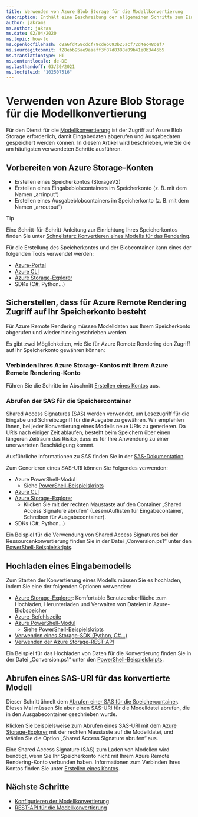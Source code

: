 ```yaml
---
title: Verwenden von Azure Blob Storage für die Modellkonvertierung
description: Enthält eine Beschreibung der allgemeinen Schritte zum Einrichten und Verwenden von Blobspeicher für die Modellkonvertierung.
author: jakrams
ms.author: jakras
ms.date: 02/04/2020
ms.topic: how-to
ms.openlocfilehash: d8a6fd458cdcf79cdeb693b25acf72d4ec48def7
ms.sourcegitcommit: f28ebb95ae9aaaff3f87d8388a09b41e0b3445b5
ms.translationtype: HT
ms.contentlocale: de-DE
ms.lasthandoff: 03/30/2021
ms.locfileid: "102507516"
---
```

# <a name="use-azure-blob-storage-for-model-conversion"></a>Verwenden von Azure Blob Storage für die Modellkonvertierung

Für den Dienst für die [Modellkonvertierung](model-conversion.md) ist der Zugriff auf Azure Blob Storage erforderlich, damit Eingabedaten abgerufen und Ausgabedaten gespeichert werden können. In diesem Artikel wird beschrieben, wie Sie die am häufigsten verwendeten Schritte ausführen.

## <a name="prepare-azure-storage-accounts"></a>Vorbereiten von Azure Storage-Konten

- Erstellen eines Speicherkontos (StorageV2)
- Erstellen eines Eingabeblobcontainers im Speicherkonto (z. B. mit dem Namen „arrinput“)
- Erstellen eines Ausgabeblobcontainers im Speicherkonto (z. B. mit dem Namen „arroutput“)

> [!TIP]
> Eine Schritt-für-Schritt-Anleitung zur Einrichtung Ihres Speicherkontos finden Sie unter [Schnellstart: Konvertieren eines Modells für das Rendering](../../quickstarts/convert-model.md).

Für die Erstellung des Speicherkontos und der Blobcontainer kann eines der folgenden Tools verwendet werden:

- [Azure-Portal](https://portal.azure.com)
- [Azure CLI](/cli/azure/install-azure-cli)
- [Azure Storage-Explorer](https://azure.microsoft.com/features/storage-explorer/)
- SDKs (C#, Python...)

## <a name="ensure-azure-remote-rendering-can-access-your-storage-account"></a>Sicherstellen, dass für Azure Remote Rendering Zugriff auf Ihr Speicherkonto besteht

Für Azure Remote Rendering müssen Modelldaten aus Ihrem Speicherkonto abgerufen und wieder hineingeschrieben werden.

Es gibt zwei Möglichkeiten, wie Sie für Azure Remote Rendering den Zugriff auf Ihr Speicherkonto gewähren können:

### <a name="connect-your-azure-storage-account-with-your-azure-remote-rendering-account"></a>Verbinden Ihres Azure Storage-Kontos mit Ihrem Azure Remote Rendering-Konto

Führen Sie die Schritte im Abschnitt [Erstellen eines Kontos](../create-an-account.md#link-storage-accounts) aus.

### <a name="retrieve-sas-for-the-storage-containers"></a>Abrufen der SAS für die Speichercontainer

Shared Access Signatures (SAS) werden verwendet, um Lesezugriff für die Eingabe und Schreibzugriff für die Ausgabe zu gewähren. Wir empfehlen Ihnen, bei jeder Konvertierung eines Modells neue URIs zu generieren. Da URIs nach einiger Zeit ablaufen, besteht beim Speichern über einen längeren Zeitraum das Risiko, dass es für Ihre Anwendung zu einer unerwarteten Beschädigung kommt.

Ausführliche Informationen zu SAS finden Sie in der [SAS-Dokumentation](../../../storage/common/storage-sas-overview.md).

Zum Generieren eines SAS-URI können Sie Folgendes verwenden:

- Azure PowerShell-Modul
  - Siehe [PowerShell-Beispielskripts](../../samples/powershell-example-scripts.md)
- [Azure CLI](/cli/azure/install-azure-cli)
- [Azure Storage-Explorer](https://azure.microsoft.com/features/storage-explorer/)
  - Klicken Sie mit der rechten Maustaste auf den Container „Shared Access Signature abrufen“ (Lesen/Auflisten für Eingabecontainer, Schreiben für Ausgabecontainer).
- SDKs (C#, Python...)

Ein Beispiel für die Verwendung von Shared Access Signatures bei der Ressourcenkonvertierung finden Sie in der Datei „Conversion.ps1“ unter den [PowerShell-Beispielskripts](../../samples/powershell-example-scripts.md#script-conversionps1).

## <a name="upload-an-input-model"></a>Hochladen eines Eingabemodells

Zum Starten der Konvertierung eines Modells müssen Sie es hochladen, indem Sie eine der folgenden Optionen verwenden:

- [Azure Storage-Explorer](https://azure.microsoft.com/features/storage-explorer/): Komfortable Benutzeroberfläche zum Hochladen, Herunterladen und Verwalten von Dateien in Azure-Blobspeicher
- [Azure-Befehlszeile](../../../storage/blobs/storage-quickstart-blobs-cli.md)
- [Azure PowerShell-Modul](/powershell/azure/install-az-ps)
  - Siehe [PowerShell-Beispielskripts](../../samples/powershell-example-scripts.md)
- [Verwenden eines Storage-SDK (Python, C#...)](../../../storage/index.yml)
- [Verwenden der Azure Storage-REST-API](/rest/api/storageservices/blob-service-rest-api)

Ein Beispiel für das Hochladen von Daten für die Konvertierung finden Sie in der Datei „Conversion.ps1“ unter den [PowerShell-Beispielskripts](../../samples/powershell-example-scripts.md#script-conversionps1).

## <a name="get-a-sas-uri-for-the-converted-model"></a>Abrufen eines SAS-URI für das konvertierte Modell

Dieser Schritt ähnelt dem [Abrufen einer SAS für die Speichercontainer](#retrieve-sas-for-the-storage-containers). Dieses Mal müssen Sie aber einen SAS-URI für die Modelldatei abrufen, die in den Ausgabecontainer geschrieben wurde.

Klicken Sie beispielsweise zum Abrufen eines SAS-URI mit dem [Azure Storage-Explorer](https://azure.microsoft.com/features/storage-explorer/) mit der rechten Maustaste auf die Modelldatei, und wählen Sie die Option „Shared Access Signature abrufen“ aus.

Eine Shared Access Signature (SAS) zum Laden von Modellen wird benötigt, wenn Sie Ihr Speicherkonto nicht mit Ihrem Azure Remote Rendering-Konto verbunden haben. Informationen zum Verbinden Ihres Kontos finden Sie unter [Erstellen eines Kontos](../create-an-account.md#link-storage-accounts).

## <a name="next-steps"></a>Nächste Schritte

- [Konfigurieren der Modellkonvertierung](configure-model-conversion.md)
- [REST-API für die Modellkonvertierung](conversion-rest-api.md)
